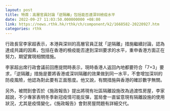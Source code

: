 ```yaml
---
layout: post
title: 特首：高層官員討論「逆隔離」包括能否達深圳檢疫水平
date: 2022-09-27 11:03:50.000000000 +08:00
link: https://news.rthk.hk/rthk/ch/component/k2/1668582-20220927.htm
categories: rthk
---
```


行政長官李家超表示，本港與深圳的高層官員正就「逆隔離」措施繼續討論，認為達成共識的因素，包括在香港的檢疫能否達到深圳要求的水平，重申香港方面正在努力，期望實現相關措施。

李家超出席行政會議前回應提問時表示，現時香港人返回內地都要符合「7+3」要求，「逆隔離」措施是要將香港或深圳隔離的效果做到同一水平，不會增加深圳的防疫風險，他認為對此要有正面態度。他又說，有關措施與香港的確診數字無關。

另外，被問到會否於《施政報告》提出將現有社區隔離設施改為過渡性房屋，李家超說，不少專家表明冬季新冠疫情可能反彈，當局會一直留意現有隔離設施的使用狀況，尤其是疫情變化，《施政報告》會對房屋問題有詳細交代。
